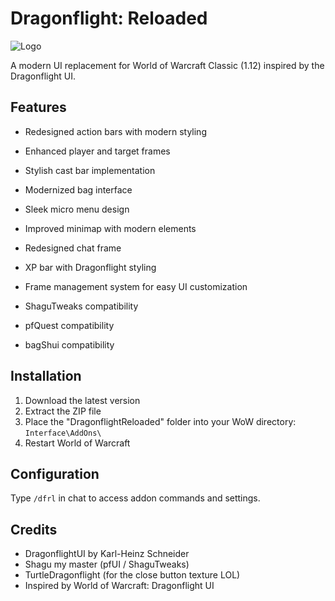 # Dragonflight: Reloaded
![Logo](https://i.ibb.co/5xFzTW7q/logo.png)

A modern UI replacement for World of Warcraft Classic (1.12) inspired by the Dragonflight UI.

## Features
- Redesigned action bars with modern styling
- Enhanced player and target frames
- Stylish cast bar implementation
- Modernized bag interface
- Sleek micro menu design
- Improved minimap with modern elements
- Redesigned chat frame
- XP bar with Dragonflight styling
- Frame management system for easy UI customization

- ShaguTweaks compatibility
- pfQuest compatibility
- bagShui compatibility

## Installation

1. Download the latest version
2. Extract the ZIP file
3. Place the "DragonflightReloaded" folder into your WoW directory: `Interface\AddOns\`
4. Restart World of Warcraft

## Configuration

Type `/dfrl` in chat to access addon commands and settings.

## Credits

- DragonflightUI by Karl-Heinz Schneider
- Shagu my master (pfUI / ShaguTweaks)
- TurtleDragonflight (for the close button texture LOL)
- Inspired by World of Warcraft: Dragonflight UI
